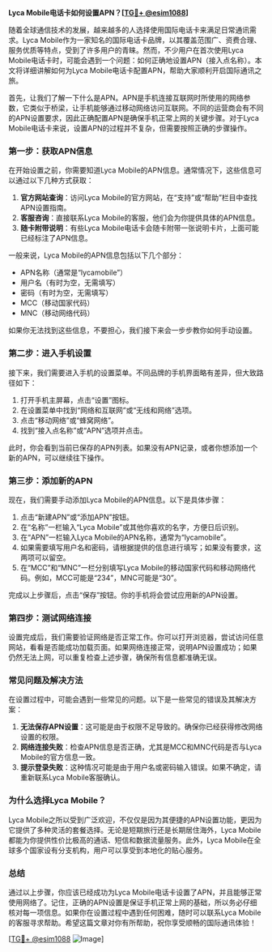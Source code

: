 **Lyca Mobile电话卡如何设置APN？[[TG💪+ @esim1088](https://t.me/s/esim1088)]**

随着全球通信技术的发展，越来越多的人选择使用国际电话卡来满足日常通讯需求。Lyca Mobile作为一家知名的国际电话卡品牌，以其覆盖范围广、资费合理、服务优质等特点，受到了许多用户的青睐。然而，不少用户在首次使用Lyca Mobile电话卡时，可能会遇到一个问题：如何正确地设置APN（接入点名称）。本文将详细讲解如何为Lyca Mobile电话卡配置APN，帮助大家顺利开启国际通讯之旅。

首先，让我们了解一下什么是APN。APN是手机连接互联网时所使用的网络参数，它类似于桥梁，让手机能够通过移动网络访问互联网。不同的运营商会有不同的APN设置要求，因此正确配置APN是确保手机正常上网的关键步骤。对于Lyca Mobile电话卡来说，设置APN的过程并不复杂，但需要按照正确的步骤操作。

### **第一步：获取APN信息**
在开始设置之前，你需要知道Lyca Mobile的APN信息。通常情况下，这些信息可以通过以下几种方式获取：
1. **官方网站查询**：访问Lyca Mobile的官方网站，在“支持”或“帮助”栏目中查找APN设置指南。
2. **客服咨询**：直接联系Lyca Mobile的客服，他们会为你提供具体的APN信息。
3. **随卡附带说明**：有些Lyca Mobile电话卡会随卡附带一张说明卡片，上面可能已经标注了APN信息。

一般来说，Lyca Mobile的APN信息包括以下几个部分：
- APN名称（通常是“lycamobile”）
- 用户名（有时为空，无需填写）
- 密码（有时为空，无需填写）
- MCC（移动国家代码）
- MNC（移动网络代码）

如果你无法找到这些信息，不要担心，我们接下来会一步步教你如何手动设置。

### **第二步：进入手机设置**
接下来，我们需要进入手机的设置菜单。不同品牌的手机界面略有差异，但大致路径如下：

1. 打开手机主屏幕，点击“设置”图标。
2. 在设置菜单中找到“网络和互联网”或“无线和网络”选项。
3. 点击“移动网络”或“蜂窝网络”。
4. 找到“接入点名称”或“APN”选项并点击。

此时，你会看到当前已保存的APN列表。如果没有APN记录，或者你想添加一个新的APN，可以继续往下操作。

### **第三步：添加新的APN**
现在，我们需要手动添加Lyca Mobile的APN信息。以下是具体步骤：

1. 点击“新建APN”或“添加APN”按钮。
2. 在“名称”一栏输入“Lyca Mobile”或其他你喜欢的名字，方便日后识别。
3. 在“APN”一栏输入Lyca Mobile的APN名称，通常为“lycamobile”。
4. 如果需要填写用户名和密码，请根据提供的信息进行填写；如果没有要求，这两项可以留空。
5. 在“MCC”和“MNC”一栏分别填写Lyca Mobile的移动国家代码和移动网络代码。例如，MCC可能是“234”，MNC可能是“30”。

完成以上步骤后，点击“保存”按钮。你的手机将会尝试应用新的APN设置。

### **第四步：测试网络连接**
设置完成后，我们需要验证网络是否正常工作。你可以打开浏览器，尝试访问任意网站，看看是否能成功加载页面。如果网络连接正常，说明APN设置成功；如果仍然无法上网，可以重复检查上述步骤，确保所有信息都准确无误。

### **常见问题及解决方法**
在设置过程中，可能会遇到一些常见的问题。以下是一些常见的错误及其解决方案：

1. **无法保存APN设置**：这可能是由于权限不足导致的。确保你已经获得修改网络设置的权限。
2. **网络连接失败**：检查APN信息是否正确，尤其是MCC和MNC代码是否与Lyca Mobile的官方信息一致。
3. **提示登录失败**：这种情况可能是由于用户名或密码输入错误。如果不确定，请重新联系Lyca Mobile客服确认。

### **为什么选择Lyca Mobile？**
Lyca Mobile之所以受到广泛欢迎，不仅仅是因为其便捷的APN设置功能，更因为它提供了多种灵活的套餐选择。无论是短期旅行还是长期居住海外，Lyca Mobile都能为你提供性价比极高的通话、短信和数据流量服务。此外，Lyca Mobile在全球多个国家设有分支机构，用户可以享受到本地化的贴心服务。

### **总结**
通过以上步骤，你应该已经成功为Lyca Mobile电话卡设置了APN，并且能够正常使用网络了。记住，正确的APN设置是保证手机正常上网的基础，所以务必仔细核对每一项信息。如果你在设置过程中遇到任何困难，随时可以联系Lyca Mobile的客服寻求帮助。希望这篇文章对你有所帮助，祝你享受顺畅的国际通讯体验！

[[TG💪+ @esim1088](https://t.me/s/esim1088) ![Image](https://i.postimg.cc/4NQfJmqS/Snipaste-2025-05-13-00-14-12.png)]